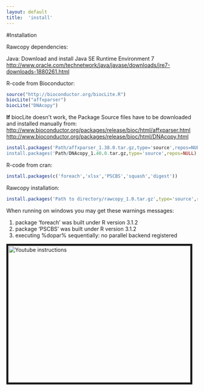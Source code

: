 ```yaml
---
layout: default
title:  'install'
---
```


#Installation

Rawcopy dependencies:

Java:
Download and install Java SE Runtime Environment 7
<a href="http://www.oracle.com/technetwork/java/javase/downloads/jre7-downloads-1880261.html">
http://www.oracle.com/technetwork/java/javase/downloads/jre7-downloads-1880261.html</a>


R-code from Bioconductor:

```R
source("http://bioconductor.org/biocLite.R")
biocLite("affxparser")
biocLite("DNAcopy")
```

**If** biocLite doesn't work, the Package Source files have to be downloaded and installed manually from:
<a href="http://www.bioconductor.org/packages/release/bioc/html/affxparser.html">http://www.bioconductor.org/packages/release/bioc/html/affxparser.html</a>
<a href="http://www.bioconductor.org/packages/release/bioc/html/DNAcopy.html">http://www.bioconductor.org/packages/release/bioc/html/DNAcopy.html</a>

```R
install.packages('Path/affxparser_1.38.0.tar.gz,type='source',repos=NULL)
install.packages('Path/DNAcopy_1.40.0.tar.gz,type='source',repos=NULL)
```

R-code from cran:

```R
install.packages(c('foreach','xlsx','PSCBS','squash','digest'))
```

Rawcopy installation:

```R
install.packages('Path to directory/rawcopy_1.0.tar.gz',type='source',repos=NULL)
```


When running on windows you may get these warnings messages:

1. package ‘foreach’ was built under R version 3.1.2
2. package ‘PSCBS’ was built under R version 3.1.2
3. executing %dopar% sequentially: no parallel backend registered




<p align="left">
<a href="https://www.youtube.com/watch?v=ovWiGns43v4" target="_blank"><img src="http://img.youtube.com/vi/ovWiGns43v4/0.jpg" 
alt="Youtube instructions" width="480" height="360" border="5" /></a>
</p>
